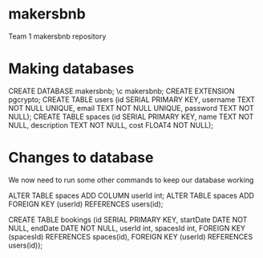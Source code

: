 # makersbnb
Team 1 makersbnb repository 

# Making databases 

CREATE DATABASE makersbnb;
\c makersbnb;
CREATE EXTENSION pgcrypto;
CREATE TABLE users (id SERIAL PRIMARY KEY, username TEXT NOT NULL UNIQUE, email TEXT NOT NULL UNIQUE, password TEXT NOT NULL);
CREATE TABLE spaces (id SERIAL PRIMARY KEY, name TEXT NOT NULL, description TEXT NOT NULL, cost FLOAT4 NOT NULL);


# Changes to database 

We now need to run some other commands to keep our database working

ALTER TABLE spaces ADD COLUMN userId int;
ALTER TABLE spaces ADD FOREIGN KEY (userId) REFERENCES users(id);

CREATE TABLE bookings (id SERIAL PRIMARY KEY, startDate DATE NOT NULL, endDate DATE NOT NULL, userId int, spacesId int, FOREIGN KEY (spacesId) REFERENCES spaces(id), FOREIGN KEY (userId) REFERENCES users(id));

